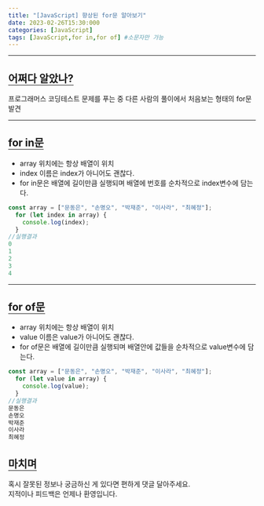 ```yaml
---
title: "[JavaScript] 향상된 for문 알아보기"
date: 2023-02-26T15:30:000
categories: [JavaScript]
tags: [JavaScript,for in,for of] #소문자만 가능
---
```


---

## <b style="border-bottom:2px solid gray">어쩌다 알았나?</b>
<p>프로그래머스 코딩테스트 문제를 푸는 중 다른 사람의 풀이에서 처음보는 형태의 for문 발견</p>

***

## <b style="border-bottom:2px solid gray">for in문</b>
- array 위치에는 항상 배열이 위치
- index 이름은 index가 아니어도 괜찮다.
- for in문은 배열에 길이만큼 실행되며 배열에 번호를 순차적으로 index변수에 담는다.

```js
const array = ["문동은", "손명오", "박재준", "이사라", "최혜정"];
  for (let index in array) {
    console.log(index);
  }
//실행결과
0
1
2
3
4
```

***

## <b style="border-bottom:2px solid gray">for of문</b>
- array 위치에는 항상 배열이 위치
- value 이름은 value가 아니어도 괜찮다.
- for of문은 배열에 길이만큼 실행되며 배열안에 값들을 순차적으로 value변수에 담는다.

```js
const array = ["문동은", "손명오", "박재준", "이사라", "최혜정"];
  for (let value in array) {
    console.log(value);
  }
//실행결과
문동은
손명오
박재준
이사라
최혜정
```

## <b style="border-bottom:2px solid gray"><b>마치며</b></b>
<P>혹시 잘못된 정보나 궁금하신 게 있다면 편하게 댓글 달아주세요.<br/>
지적이나 피드백은 언제나 환영입니다.</p>